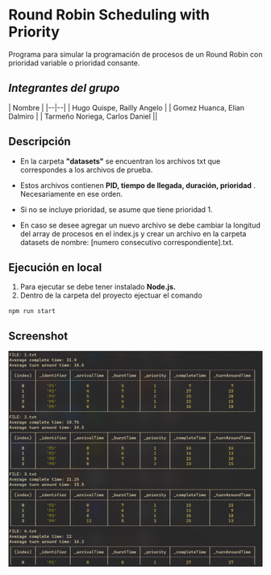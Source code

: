# Round Robin Scheduling with Priority
Programa para simular la programación de procesos de un Round Robin con prioridad variable o prioridad consante.

## *Integrantes del grupo*

| Nombre |
|--|--|
| Hugo Quispe, Railly Angelo |
| Gomez Huanca, Elian Dalmiro |
| Tarmeño Noriega, Carlos Daniel ||

## Descripción

 - En la carpeta **"datasets"** se encuentran los archivos txt que correspondes a los archivos de prueba. 
  
 - Estos archivos contienen **PID, tiempo de llegada, duración, prioridad** . Necesariamente en ese orden.
 
 - Si no se incluye prioridad,    se asume que tiene prioridad 1.
 - En caso se desee agregar un nuevo archivo se debe cambiar la longitud del array de procesos en el index.js y crear un archivo en la carpeta datasets de nombre:  [numero consecutivo correspondiente].txt. 

## Ejecución en local

 1. Para ejecutar se debe tener instalado **Node.js.**
 2.  Dentro de la carpeta del proyecto ejectuar el comando

    npm run start
    
## Screenshot
![enter image description here](https://github.com/Railly/round-robin-priority/blob/main/screenshots/output.png)



